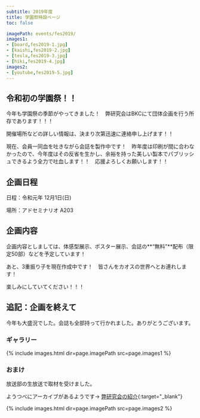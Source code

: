 ```yaml
---
subtitle: 2019年度
title: 学園祭特設ページ
toc: false

imagePath: events/fes2019/
images1:
- [board,fes2019-1.jpg]
- [kaishi,fes2019-2.jpg]
- [tesla,fes2019-3.jpg]
- [hiki,fes2019-4.jpg]
images2:
- [youtube,fes2019-5.jpg]
---
```


## 令和初の学園祭！！

今年も学園祭の季節がやってきました！　弊研究会はBKCにて団体企画を行う所存であります！！！

開催場所などの詳しい情報は、決まり次第迅速に連絡申し上げます！！

現在、会員一同血を吐きながら会誌を製作中です！　昨年度は印刷が間に合わなかったので、今年度はその反省を生かし、余裕を持った美しい製本でパブリッシュできるよう全力で吐血します！！　応援よろしくお願いします！！

## 企画日程

日程：令和元年 12月1日(日)

場所：アドセミナリオ A203

## 企画内容

企画内容としましては、体感型展示、ポスター展示、会誌の**“無料”**配布（限定50部）などを予定しています！

あと、3重振り子を現在作成中です！　皆さんをカオスの世界へとお連れします！

楽しみにしていてください！！！

## 追記：企画を終えて

今年も大盛況でした。会誌も全部持って行かれました。ありがとうございます。

### ギャラリー

{% include images.html dir=page.imagePath src=page.images1 %}

### おまけ

放送部の生放送で取材を受けました。

ようつべにアーカイブがあるようです→
[弊研究会の紹介](https://youtu.be/T8oUYupyGEs?t=4202){:target="_blank"}

{% include images.html dir=page.imagePath src=page.images2 %}
